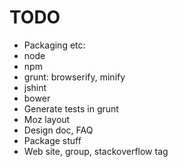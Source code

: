 TODO
====

* Packaging etc:
*  node
*  npm
*  grunt: browserify, minify
*  jshint
*  bower
* Generate tests in grunt
* Moz layout
* Design doc, FAQ
* Package stuff
* Web site, group, stackoverflow tag

